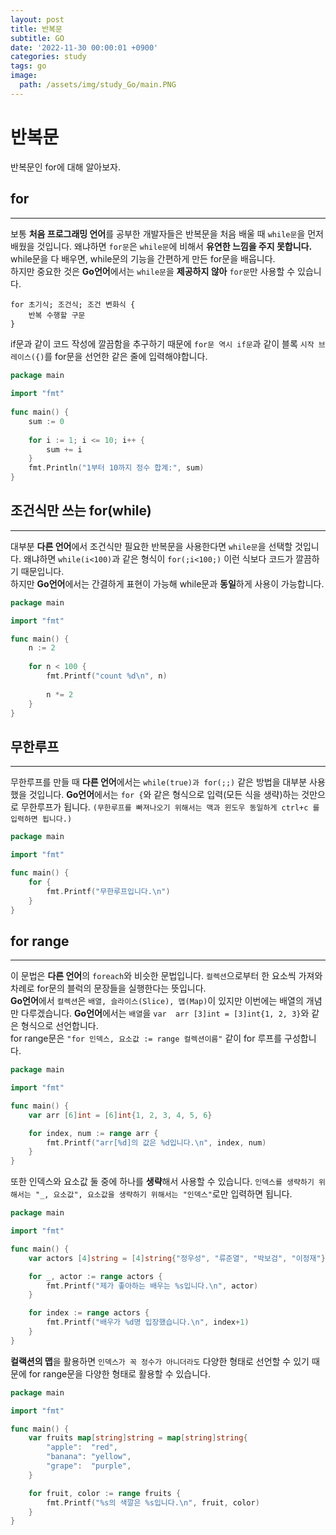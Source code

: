 ```yaml
---
layout: post
title: 반복문
subtitle: GO
date: '2022-11-30 00:00:01 +0900'
categories: study
tags: go
image:
  path: /assets/img/study_Go/main.PNG
---
```


# 반복문
반복문인 for에 대해 알아보자.

<!--more-->

## for
---
보통 **처음 프로그래밍 언어**를 공부한 개발자들은 반복문을 처음 배울 때 `while문`을 먼저 배웠을 것입니다. 왜냐하면 `for문`은 `while문`에 비해서 **유연한 느낌을 주지 못합니다.** 
while문을 다 배우면, while문의 기능을 간편하게 만든 for문을 배웁니다. <br>
하지만 중요한 것은 **Go언어**에서는 `while문`을 **제공하지 않아** `for문`만 사용할 수 있습니다. <br>
```
for 초기식; 조건식; 조건 변화식 {
	반복 수행할 구문
}
```
if문과 같이 코드 작성에 깔끔함을 추구하기 때문에 `for문 역시 if문`과 같이 블록 `시작 브레이스({)`를 for문을 선언한 같은 줄에 입력해야합니다. <br>
```go
package main
 
import "fmt"
 
func main() {
	sum := 0
	
	for i := 1; i <= 10; i++ {
		sum += i
	}
	fmt.Println("1부터 10까지 정수 합계:", sum)
}
```

## 조건식만 쓰는 for(while)
---
대부분 **다른 언어**에서 조건식만 필요한 반복문을 사용한다면 `while문`을 선택할 것입니다.
왜냐하면 `while(i<100)`과 같은 형식이 `for(;i<100;)` 이런 식보다 코드가 깔끔하기 때문입니다. <br>
하지만 **Go언어**에서는 간결하게 표현이 가능해 while문과 **동일**하게 사용이 가능합니다.<br>
```go
package main

import "fmt"

func main() {
	n := 2
	
	for n < 100 {
		fmt.Printf("count %d\n", n)
		
		n *= 2
	}
}
```

## 무한루프
---
무한루프를 만들 때 **다른 언어**에서는 `while(true)과 for(;;)` 같은 방법을 대부분 사용했을 것입니다. 
**Go언어**에서는 `for {`와 같은 형식으로 입력(모든 식을 생략)하는 것만으로 무한루프가 됩니다.
`(무한루프를 빠져나오기 위해서는 맥과 윈도우 동일하게 ctrl+c 를 입력하면 됩니다.)`
```go
package main

import "fmt"

func main() {
	for {
		fmt.Printf("무한루프입니다.\n")
	}
}
```

## for range
---
이 문법은 **다른 언어**의 `foreach`와 비슷한 문법입니다. `컬렉션`으로부터 한 요소씩 가져와 차례로 for문의 블럭의 문장들을 실행한다는 뜻입니다. <br>
**Go언어**에서 `컬렉션`은 `배열, 슬라이스(Slice), 맵(Map)`이 있지만 이번에는 배열의 개념만 다루겠습니다.
**Go언어**에서는 `배열`을 `var  arr [3]int = [3]int{1, 2, 3}`와 같은 형식으로 선언합니다. <br>
for range문은 `"for 인덱스, 요소값 := range 컬렉션이름"` 같이 for 루프를 구성합니다. <br>
```go
package main

import "fmt"

func main() {
	var arr [6]int = [6]int{1, 2, 3, 4, 5, 6}

	for index, num := range arr {
		fmt.Printf("arr[%d]의 값은 %d입니다.\n", index, num)
	}
}
```
또한 인덱스와 요소값 둘 중에 하나를 **생략**해서 사용할 수 있습니다.
`인덱스를 생략하기 위해서는 "_, 요소값", 요소값을 생략하기 위해서는 "인덱스"`로만 입력하면 됩니다.
```go
package main

import "fmt"

func main() {
	var actors [4]string = [4]string{"정우성", "류준열", "박보검", "이정재"}

	for _, actor := range actors {
		fmt.Printf("제가 좋아하는 배우는 %s입니다.\n", actor)
	}

	for index := range actors {
		fmt.Printf("배우가 %d명 입장했습니다.\n", index+1)
	}
}
```
**컬랙션의 맵**을 활용하면 `인덱스가 꼭 정수가 아니더라도` 다양한 형태로 선언할 수 있기 때문에 for range문을 다양한 형태로 활용할 수 있습니다.
```go
package main

import "fmt"

func main() {
	var fruits map[string]string = map[string]string{
		"apple":  "red",
		"banana": "yellow",
		"grape":  "purple",
	}

	for fruit, color := range fruits {
		fmt.Printf("%s의 색깔은 %s입니다.\n", fruit, color)
	}
}
```